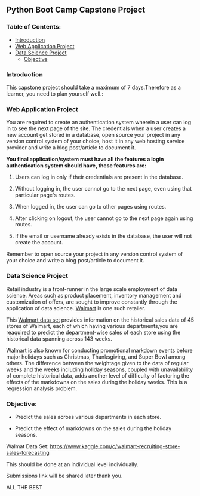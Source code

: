 ## **Python Boot Camp Capstone Project**
### Table of Contents:
- [Introduction](#introduction)
- [Web Application Project](#web-application-project)
- [Data Science Project](#data-science-project)
  - [Objective](#objective)

### Introduction

This capstone project should take a maximum of 7 days.Therefore as a learner, you need to plan yourself well.: 

### Web Application Project

You are required to create an authentication system wherein a user can log in to see the next page of the site. The credentials when a user creates a new account get stored in a database, open source your project in any version  control system of your choice, host it in any web hosting service provider and write a blog post/article  to document  it.

**You final application/system must have all the features a login authentication system should have, these features  are:** 

1. Users can log in only if their credentials are present in the database.
 
2. Without logging in, the user cannot go to the next page, even using that particular page's routes.
 
3. When logged in, the user can go to other pages using routes.
 
4. After clicking on logout, the user cannot go to the next page again using routes.

5. If the email or username already exists in the database, the user will not create the account.

Remember to open source your project in any version control system of your choice and write a blog post/article to document it.


### Data Science Project


Retail industry is a front-runner in the large scale employment of data science. Areas such as product placement, inventory management and customization
of offers, are sought to improve constantly through the application of data science. [Walmart](https://www.walmart.com/) is one such retailer.

This [Walmart data set](https://www.kaggle.com/c/walmart-recruiting-store-sales-forecasting) provides information on the historical sales data of 45 stores of Walmart, each of which having various departments,you are reaquired 
to predict the department-wise sales of each store using the historical data spanning across 143 weeks.

Walmart is also known for conducting promotional markdown events before major holidays such as Christmas, Thanksgiving, and Super Bowl among others. 
The difference between the weightage given to the data of regular weeks and the weeks including holiday seasons, coupled with unavailability of complete historical data, adds another level of difficulty of factoring the effects of the markdowns on the sales during the holiday weeks. This is a regression analysis problem.

### Objective:

- Predict the sales across various departments in each store.

- Predict the effect of markdowns on the sales during the holiday seasons.

Walmat Data Set: https://www.kaggle.com/c/walmart-recruiting-store-sales-forecasting

This should be done at an individual level individually.

Submissions  link will be shared later thank you. 

ALL THE BEST
